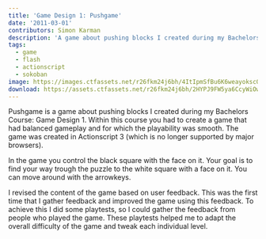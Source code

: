 ```yaml
---
title: 'Game Design 1: Pushgame'
date: '2011-03-01'
contributors: Simon Karman
description: 'A game about pushing blocks I created during my Bachelors Course: Game Design 1.'
tags:
  - game
  - flash
  - actionscript
  - sokoban
image: https://images.ctfassets.net/r26fkm24j6bh/4ItIpmSfBu6K6weayokscQ/32b60bf2a3272f900802498be211b6d6/gd1_pushgame.png
download: https://assets.ctfassets.net/r26fkm24j6bh/2HYPJ9FW5ya6CcyWiOwIcA/a99d5d7ce8c1a5f473f65cc9c9a553a8/gd1_pushgame.zip
---
```


Pushgame is a game about pushing blocks I created during my Bachelors Course: Game Design 1. Within this course you had to create a game that had balanced gameplay and for which the playability was smooth. The game was created in Actionscript 3 (which is no longer supported by major browsers).

In the game you control the black square with the face on it. Your goal is to find your way trough the puzzle to the white square with a face on it. You can move around with the arrowkeys.

I revised the content of the game based on user feedback. This was the first time that I gather feedback and improved the game using this feedback. To achieve this I did some playtests, so I could gather the feedback from people who played the game. These playtests helped me to adapt the overall difficulty of the game and tweak each individual level. 